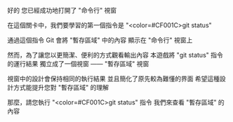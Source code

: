 好的
您已經成功地打開了 "命令行" 視窗

在這個關卡中，我們要學習的第一個指令是 "<color=#CF001C>git status</color>"

通過這個指令
Git 會將 "暫存區域" 中的內容
顯示在 "命令行" 視窗上

然而，為了讓您以更簡潔、便利的方式觀看輸出內容
本遊戲將 "git status" 指令的運行結果
獨立成了一個視窗 —— "暫存區域" 視窗

視窗中的設計會保持相同的執行結果
並且簡化了原先較為難懂的界面
希望這種設計方式能提升您對 "暫存區域" 的理解

那麼，請您執行 "<color=#CF001C>git status</color>" 指令
我們來查看 "暫存區域" 的內容